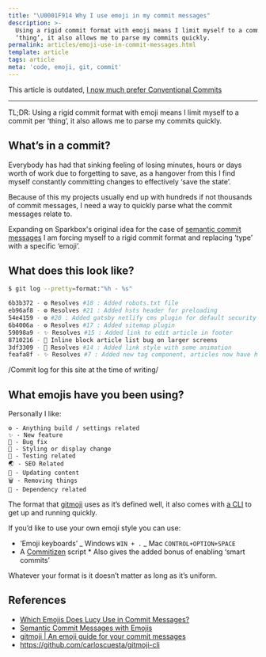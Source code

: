 ```yaml
---
title: "\U0001F914 Why I use emoji in my commit messages"
description: >-
  Using a rigid commit format with emoji means I limit myself to a commit per
  ‘thing’, it also allows me to parse my commits quickly.
permalink: articles/emoji-use-in-commit-messages.html
template: article
tags: article
meta: 'code, emoji, git, commit'
---
```


This article is outdated, [I now much prefer Conventional Commits](/conventional-commits)

---

TL;DR: Using a rigid commit format with emoji means I limit myself to a commit per ‘thing’, it also allows me to parse my commits quickly.

## What’s in a commit?

Everybody has had that sinking feeling of losing minutes, hours or days worth of work due to forgetting to save, as a hangover from this I find myself constantly committing changes to effectively ‘save the state’.

Because of this my projects usually end up with hundreds if not thousands of commit messages, I need a way to quickly parse what the commit messages relate to.

Expanding on Sparkbox's original idea for the case of [semantic commit messages](https://seesparkbox.com/foundry/semantic_commit_messages) I am forcing myself to a rigid commit format and replacing ‘type’ with a specific ‘emoji’.

## What does this look like?

```bash
$ git log --pretty=format:"%h - %s"

6b3b372 - ⚙️ Resolves #18 : Added robots.txt file
eb96af8 - ⚙️ Resolves #21 : Added hsts header for preloading
54e4159 - ⚙️ #20 : Added gatsby netlify cms plugin for default security headers
6b4006a - ⚙️ Resolves #17 : Added sitemap plugin
59098a9 - ✨ Resolves #15 : Added link to edit article in footer
8710216 - 🐛 Inline block article list bug on larger screens
3df3309 - 💅 Resolves #14 : Added link style with some animation
feafa8f - ✨ Resolves #7 : Added new tag component, articles now have headers showing the tags
```

/Commit log for this site at the time of writing/

## What emojis have you been using?

Personally I like:

```
⚙️ - Anything build / settings related
✨ - New feature
🐛 - Bug fix
💅 - Styling or display change
🛂 - Testing related
🌏 - SEO Related
📝 - Updating content
🗑 - Removing things
🔨 - Dependency related
```

The format that [gitmoji](https://gitmoji.carloscuesta.me) uses as it’s defined well, it also comes with [a CLI](https://github.com/carloscuesta/gitmoji-cli) to get up and running quickly.

If you’d like to use your own emoji style you can use:

- ‘Emoji keyboards’
  _ Windows `WIN + .`
  _ Mac `CONTROL+OPTION+SPACE`
- A [Commitizen](https://github.com/commitizen/cz-cli) script \* Also gives the added bonus of enabling ‘smart commits’

Whatever your format is it doesn’t matter as long as it’s uniform.

## References

- [Which Emojis Does Lucy Use in Commit Messages?](http://seankross.com/2017/05/30/Which-Emojis-Does-Lucy-Use-in-Commit-Messages.html)
- [Semantic Commit Messages with Emojis ](https://medium.com/walmartlabs/semantic-commit-messages-with-emojis-dba2541cea9a)
- [gitmoji | An emoji guide for your commit messages](https://gitmoji.carloscuesta.me)
- https://github.com/carloscuesta/gitmoji-cli
